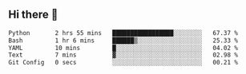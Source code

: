 ## Hi there 👋

<!--START_SECTION:waka-->

```txt
Python       2 hrs 55 mins   █████████████████░░░░░░░░   67.37 %
Bash         1 hr 6 mins     ██████▒░░░░░░░░░░░░░░░░░░   25.33 %
YAML         10 mins         █░░░░░░░░░░░░░░░░░░░░░░░░   04.02 %
Text         7 mins          ▓░░░░░░░░░░░░░░░░░░░░░░░░   02.98 %
Git Config   0 secs          ░░░░░░░░░░░░░░░░░░░░░░░░░   00.21 %
```

<!--END_SECTION:waka-->

<!--
**OliverShang/OliverShang** is a ✨ _special_ ✨ repository because its `README.md` (this file) appears on your GitHub profile.

Here are some ideas to get you started:

- 🔭 I’m currently working on ...
- 🌱 I’m currently learning ...
- 👯 I’m looking to collaborate on ...
- 🤔 I’m looking for help with ...
- 💬 Ask me about ...
- 📫 How to reach me: ...
- 😄 Pronouns: ...
- ⚡ Fun fact: ...
-->
